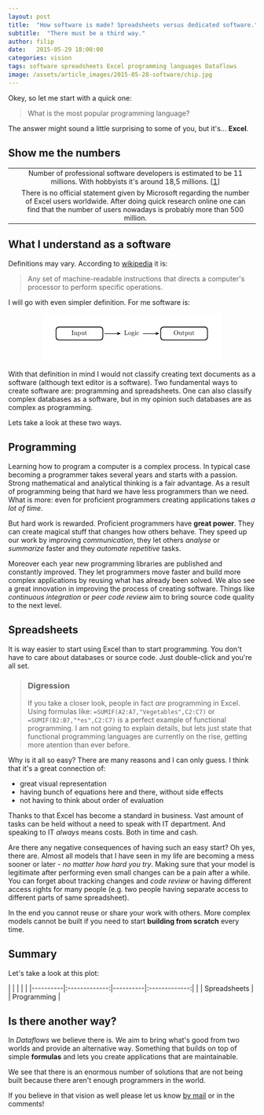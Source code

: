 ```yaml
---
layout: post
title:  "How software is made? Spreadsheets versus dedicated software."
subtitle:  "There must be a third way."
author: filip
date:   2015-05-29 18:00:00
categories: vision
tags: software spreadsheets Excel programming languages Dataflows
image: /assets/article_images/2015-05-28-software/chip.jpg
---
```


Okey, so let me start with a quick one:
> What is the most popular programming language?

The answer might sound a little surprising to some of you, but it's... **Excel**.

## Show me the numbers

| | |
|----------|:-------------:|
| <i class="fa fa-code fa-3x"></i></center> | Number of professional software developers is estimated to be 11 millions. With hobbyists it's around 18,5 millions. [[1]] |
| <i class="fa fa-file-excel-o fa-3x"></i></center> | There is no official statement given by Microsoft regarding the number of Excel users worldwide. After doing quick research online one can find that the number of users nowadays is probably more than 500 million.

<div class="ct-chart ct-major-twelfth" id="chart-users"></div>

## What I understand as a software

Definitions may vary. According to [wikipedia] it is:
> Any set of machine-readable instructions that directs a computer's processor to perform specific operations.

I will go with even simpler definition. For me software is:

<center>
    <img src="/assets/article_images/2015-05-28-software/soft.jpeg" />
</center>

With that definition in mind I would not classify creating text documents as a software (although text editor is a software).
Two fundamental ways to create software are: programming and spreadsheets. One can also classify complex databases as a software, but in my opinion such databases are as complex as programming.

Lets take a look at these two ways.

## Programming

Learning how to program a computer is a complex process. In typical case becoming a programmer takes several years and starts with a passion. Strong mathematical and analytical thinking is a fair advantage. As a result of programming being that hard we have less programmers than we need. What is more: even for proficient programmers creating applications takes _a lot of time_.

But hard work is rewarded. Proficient programmers have **great power**. They can create magical stuff that changes how others behave.
They speed up our work by improving _communication_, they let others _analyse_ or _summarize_ faster and they _automate repetitive_ tasks.

Moreover each year new programming libraries are published and constantly improved. They let programmers move faster and build more complex applications by reusing what has already been solved.
We also see a great innovation in improving the process of creating software. Things like _continuous integration_ or _peer code review_ aim to bring source code quality to the next level.

## Spreadsheets

It is way easier to start using Excel than to start programming. You don't have to care about databases or source code. Just double-click and you're all set.

> ### Digression
> If you take a closer look, people in fact _are_ programming in Excel. Using formulas like:
> `=SUMIF(A2:A7,"Vegetables",C2:C7)` or `=SUMIF(B2:B7,"*es",C2:C7)` is a perfect example of functional programming. I am not going to explain details, but lets just state that functional
> programming languages are currently on the rise, getting more atention than ever before.

Why is it all so easy? There are many reasons and I can only guess. I think that it's a great connection of:

- great visual representation
- having bunch of equations here and there, without side effects
- not having to think about order of evaluation

Thanks to that Excel has become a standard in business. Vast amount of tasks can be held without a need to speak with IT department. And speaking to   IT _always_ means costs. Both in time and cash.

Are there any negative consequences of having such an easy start? Oh yes, there are. Almost all models that I have seen in my life are becoming a mess sooner or later - _no matter how hard you try_. Making sure that your model is legitimate after performing even small changes can be a pain after a while. You can forget about tracking changes and _code review_ or having different access rights for many people (e.g. two people having separate access to different parts of same spreadsheet).

In the end you cannot reuse or share your work with others. More complex models cannot be built if you need to start **building from scratch** every time.

## Summary

Let's take a look at this plot:

<div class="ct-chart ct-golden-section" id="chart-summary"></div>
| | | | |
|----------|:-------------:|----------|:-------------:|
| <i class="fa fa-square" style="color:#f05b4f"></i></center> | Spreadsheets | <i class="fa fa-square" style="color:#d70206"></i></center> | Programming |

## Is there another way?
In _Dataflows_ we believe there is. We aim to bring what's good from two worlds and provide an alternative way.
Something that builds on top of simple **formulas** and lets you create applications that are maintainable.

We see that there is an enormous number of solutions that are not being built because there aren't enough programmers in the world.

If you believe in that vision as well please let us know [by mail] or in the comments!

[1]: http://www.infoq.com/news/2014/01/IDC-software-developers "IDC Study: How Many Software Developers Are Out There?"
[wikipedia]: http://en.wikipedia.org/wiki/Software "Software - Wikipedia definition"
[by mail]: mailto:filip@dataflows.io "filip@dataflows.io"

<script>
window.onload=function() {
    new Chartist.Bar('#chart-users', {
      labels: ['Excel users', 'Software developers'],
      series: [500, 18]
    }, {
      distributeSeries: true
    });
    new Chartist.Bar('#chart-summary', {
     labels: ['Hard learning', 'Short term costs', 'Long term costs', 'Difficult to reuse others work'],
     series: [
       [1, 2, 6, 10],
       [9, 7, 3, 2]
     ]
    }, {
     seriesBarDistance: 20,
     reverseData: true,
     horizontalBars: true,
     axisY: {
       offset: 70
     },
     axisX: {
       offset: 0
     }
    }).on('draw', function(data) {
      if(data.type === 'bar') {
        data.element.attr({
          style: 'stroke-width: 20px'
        });
      }
    });
}
</script>
